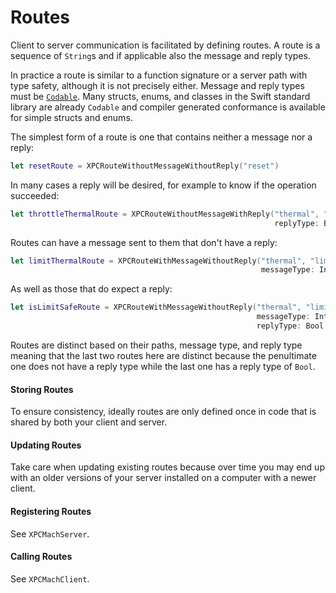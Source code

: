 # Routes

Client to server communication is facilitated by defining routes. A route is a sequence of `String`s and if applicable
also the message and reply types.

In practice a route is similar to a function signature or a server path with type safety, although it is not precisely
either. Message and reply types must be 
[`Codable`](https://developer.apple.com/documentation/swift/codable). Many structs, enums, and classes in the Swift
standard library are already `Codable` and compiler generated conformance is available for simple structs and enums.

The simplest form of a route is one that contains neither a message nor a reply:
```swift
let resetRoute = XPCRouteWithoutMessageWithoutReply("reset")
```

In many cases a reply will be desired, for example to know if the operation succeeded:
```swift
let throttleThermalRoute = XPCRouteWithoutMessageWithReply("thermal", "throttle",
                                                           replyType: Bool.self)
```

Routes can have a message sent to them that don't have a reply:
```swift
let limitThermalRoute = XPCRouteWithMessageWithoutReply("thermal", "limit",
                                                        messageType: Int.self)
```

As well as those that do expect a reply:
```swift
let isLimitSafeRoute = XPCRouteWithMessageWithoutReply("thermal", "limit",
                                                       messageType: Int.self,
                                                       replyType: Bool.self)
```

Routes are distinct based on their paths, message type, and reply type meaning that the last two routes here are
distinct because the penultimate one does not have a reply type while the last one has a reply type of `Bool`.

#### Storing Routes
To ensure consistency, ideally routes are only defined once in code that is shared by both your client and server.

#### Updating Routes
Take care when updating existing routes because over time you may end up with an older versions of your server installed
on a computer with a newer client.

#### Registering Routes
See ``XPCMachServer``.

#### Calling Routes
See ``XPCMachClient``.
